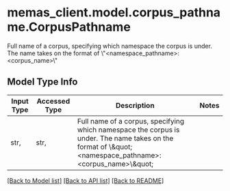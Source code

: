 # memas_client.model.corpus_pathname.CorpusPathname

Full name of a corpus, specifying which namespace the corpus is under.  The name takes on the format of \\\"<namespace_pathname>:<corpus_name>\\\"

## Model Type Info
Input Type | Accessed Type | Description | Notes
------------ | ------------- | ------------- | -------------
str,  | str,  | Full name of a corpus, specifying which namespace the corpus is under.  The name takes on the format of \\\&quot;&lt;namespace_pathname&gt;:&lt;corpus_name&gt;\\\&quot; | 

[[Back to Model list]](../../README.md#documentation-for-models) [[Back to API list]](../../README.md#documentation-for-api-endpoints) [[Back to README]](../../README.md)

